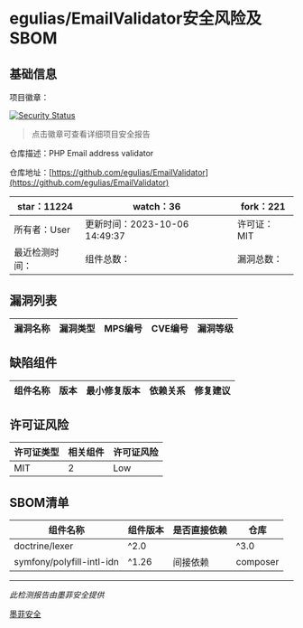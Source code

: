 # egulias/EmailValidator安全风险及SBOM

## 基础信息

项目徽章：

[![Security Status](https://www.murphysec.com/platform3/v31/badge/1713629863155122176.svg)](https://www.murphysec.com/console/report/1694415847140257792/1713629863155122176)

> 点击徽章可查看详细项目安全报告

仓库描述：PHP Email address validator

仓库地址：[https://github.com/egulias/EmailValidator](https://github.com/egulias/EmailValidator)

| star：11224 | watch：36 | fork：221 |
| ----------- | -------------- | ------------ |
| 所有者：User | 更新时间：2023-10-06 14:49:37 | 许可证：MIT |
| 最近检测时间： | 组件总数： | 漏洞总数： |




## 漏洞列表

| 漏洞名称 | 漏洞类型 | MPS编号 | CVE编号 | 漏洞等级 |
| ------- | ------ | ------- | ------ | ----- |





## 缺陷组件

| 组件名称 | 版本 | 最小修复版本 | 依赖关系 | 修复建议 |
| -------- | ---- | ------------ | -------- | -------- |





## 许可证风险

| 许可证类型 | 相关组件 | 许可证风险 |
| ---------- | -------- | ---------- |
|MIT|2|Low|




## SBOM清单

| 组件名称 | 组件版本 | 是否直接依赖 | 仓库 |
| -------- | -------- | ------------ | ---- |
|doctrine/lexer|^2.0 || ^3.0|间接依赖|composer|
|symfony/polyfill-intl-idn|^1.26|间接依赖|composer|


------

*此检测报告由墨菲安全提供*

[墨菲安全](www.murphysec.com)